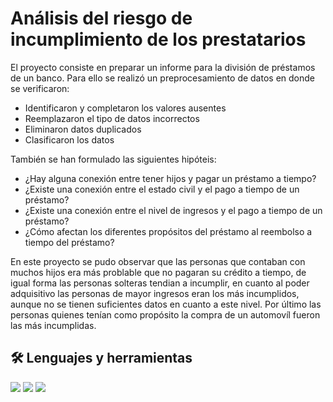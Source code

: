 # Análisis del riesgo de incumplimiento de los prestatarios

El proyecto consiste en preparar un informe para la división de préstamos de un banco. Para ello se realizó un preprocesamiento de datos en donde se verificaron:

* Identificaron y completaron los valores ausentes
* Reemplazaron el tipo de datos incorrectos
* Eliminaron datos duplicados
* Clasificaron los datos

También se han formulado las siguientes hipóteis:

* ¿Hay alguna conexión entre tener hijos y pagar un préstamo a tiempo?
* ¿Existe una conexión entre el estado civil y el pago a tiempo de un préstamo?
* ¿Existe una conexión entre el nivel de ingresos y el pago a tiempo de un préstamo?
* ¿Cómo afectan los diferentes propósitos del préstamo al reembolso a tiempo del préstamo?

En este proyecto se pudo observar que las personas que contaban con muchos hijos era más problable que no pagaran su crédito a tiempo, de igual forma las personas solteras tendian a incumplir, en cuanto al poder adquisitivo las personas de mayor ingresos eran los más incumplidos, aunque no se tienen suficientes datos en cuanto a este nivel. Por último las personas quienes tenían como propósito la compra de un automovíl fueron las más incumplidas.

## 🛠️ Lenguajes y herramientas
<img src = "https://img.shields.io/badge/Jupyter-F37626.svg?&style=for-the-badge&logo=Jupyter&logoColor=white"> <img src="https://img.shields.io/badge/Python-FFD43B?style=for-the-badge&logo=python&logoColor=blue" /> <img src= "https://img.shields.io/badge/Pandas-2C2D72?style=for-the-badge&logo=pandas&logoColor=white"/> 


